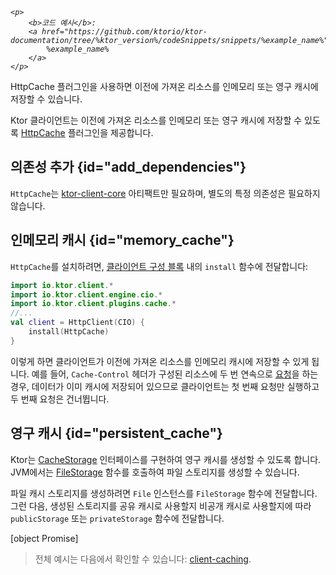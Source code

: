 [//]: # (title: 캐싱)

<primary-label ref="client-plugin"/>

<tldr>
<var name="example_name" value="client-caching"/>

    <p>
        <b>코드 예시</b>:
        <a href="https://github.com/ktorio/ktor-documentation/tree/%ktor_version%/codeSnippets/snippets/%example_name%">
            %example_name%
        </a>
    </p>
    
</tldr>

<link-summary>
HttpCache 플러그인을 사용하면 이전에 가져온 리소스를 인메모리 또는 영구 캐시에 저장할 수 있습니다.
</link-summary>

Ktor 클라이언트는 이전에 가져온 리소스를 인메모리 또는 영구 캐시에 저장할 수 있도록 [HttpCache](https://api.ktor.io/ktor-client/ktor-client-core/io.ktor.client.plugins.cache/-http-cache/index.html) 플러그인을 제공합니다.

## 의존성 추가 {id="add_dependencies"}
`HttpCache`는 [ktor-client-core](client-dependencies.md) 아티팩트만 필요하며, 별도의 특정 의존성은 필요하지 않습니다.

## 인메모리 캐시 {id="memory_cache"}
`HttpCache`를 설치하려면, [클라이언트 구성 블록](client-create-and-configure.md#configure-client) 내의 `install` 함수에 전달합니다:
```kotlin
import io.ktor.client.*
import io.ktor.client.engine.cio.*
import io.ktor.client.plugins.cache.*
//...
val client = HttpClient(CIO) {
    install(HttpCache)
}
```

이렇게 하면 클라이언트가 이전에 가져온 리소스를 인메모리 캐시에 저장할 수 있게 됩니다.
예를 들어, `Cache-Control` 헤더가 구성된 리소스에 두 번 연속으로 [요청](client-requests.md)을 하는 경우,
데이터가 이미 캐시에 저장되어 있으므로 클라이언트는 첫 번째 요청만 실행하고 두 번째 요청은 건너뜁니다.

## 영구 캐시 {id="persistent_cache"}

Ktor는 [CacheStorage](https://api.ktor.io/ktor-client/ktor-client-core/io.ktor.client.plugins.cache.storage/-cache-storage/index.html) 인터페이스를 구현하여 영구 캐시를 생성할 수 있도록 합니다.
JVM에서는 [FileStorage](https://api.ktor.io/ktor-client/ktor-client-core/io.ktor.client.plugins.cache.storage/-file-storage.html) 함수를 호출하여 파일 스토리지를 생성할 수 있습니다.

파일 캐시 스토리지를 생성하려면 `File` 인스턴스를 `FileStorage` 함수에 전달합니다.
그런 다음, 생성된 스토리지를 공유 캐시로 사용할지 비공개 캐시로 사용할지에 따라 `publicStorage` 또는 `privateStorage` 함수에 전달합니다.

[object Promise]

> 전체 예시는 다음에서 확인할 수 있습니다: [client-caching](https://github.com/ktorio/ktor-documentation/tree/%ktor_version%/codeSnippets/snippets/client-caching).